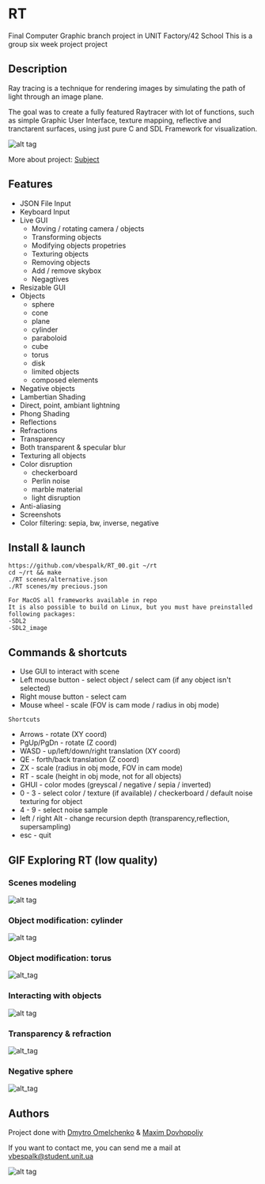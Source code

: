 # RT

Final Computer Graphic branch project in UNIT Factory/42 School
This is a group six week project project

## Description

Ray tracing is a technique for rendering images by simulating the path of light through an image plane. 

The goal was to create a fully featured Raytracer with lot of functions, such as simple Graphic User Interface, 
texture mapping, reflective and tranctarent surfaces, using just pure C and SDL Framework for visualization.

![alt tag](https://github.com/vbespalk/RT_00/blob/master/media/gui/wlp.jpg)

More about project: [Subject](https://github.com/vbespalk/RT_00/blob/master/rt.en.pdf)

## Features

- JSON File Input
- Keyboard Input
- Live GUI
  - Moving / rotating camera / objects
  - Transforming objects
  - Modifying objects propetries
  - Texturing objects
  - Removing objects
  - Add / remove skybox
  - Negagtives
- Resizable GUI
- Objects
   - sphere
   - cone
   - plane
   - cylinder
   - paraboloid
   - cube
   - torus
   - disk
   - limited objects
   - composed elements
- Negative objects
- Lambertian Shading
- Direct, point, ambiant lightning
- Phong Shading
- Reflections
- Refractions
- Transparency
- Both transparent & specular blur
- Texturing all objects
- Color disruption
  - checkerboard
  - Perlin noise
  - marble material
  - light disruption
- Anti-aliasing
- Screenshots
- Color filtering: sepia, bw, inverse, negative

## Install & launch

```
https://github.com/vbespalk/RT_00.git ~/rt
cd ~/rt && make
./RT scenes/alternative.json
./RT scenes/my precious.json
```
```
For MacOS all frameworks available in repo
It is also possible to build on Linux, but you must have preinstalled following packages:
-SDL2 
-SDL2_image
```

## Commands & shortcuts

- Use GUI to interact with scene
- Left mouse button - select object / select cam (if any object isn't selected)
- Right mouse button - select cam
- Mouse wheel - scale (FOV is cam mode / radius in obj mode)
```
Shortcuts
```
- Arrows - rotate (XY coord)
- PgUp/PgDn - rotate (Z coord)
- WASD - up/left/down/right translation (XY coord)
- QE - forth/back translation (Z coord)
- ZX - scale (radius in obj mode, FOV in cam mode)
- RT - scale (height in obj mode, not for all objects)
- GHUI - color modes (greyscal / negative / sepia / inverted)
- 0 - 3 - select color / texture (if available) / checkerboard / default noise texturing for object
- 4 - 9 - select noise sample
- left / right Alt - change recursion depth (transparency,reflection, supersampling) 
- esc - quit

## GIF Exploring RT (low quality)
### Scenes modeling
![alt tag](https://github.com/vbespalk/RT_00/blob/master/media/gifs/cube.gif)
### Object modification: cylinder
![alt tag](https://github.com/vbespalk/RT_00/blob/master/media/gifs/cylinder.gif)
### Object modification: torus
![alt_tag](https://github.com/vbespalk/RT_00/blob/master/media/gifs/torus.gif)
### Interacting with objects
![alt tag](https://github.com/vbespalk/RT_00/blob/master/media/gifs/figures.gif)
### Transparency & refraction
![alt_tag](https://github.com/vbespalk/RT_00/blob/master/media/gifs/transparency.gif)
### Negative sphere
![alt_tag](https://github.com/vbespalk/RT_00/blob/master/media/gifs/negative_obj.gif)

## Authors
Project done with [Dmytro Omelchenko](https://github.com/AwesomeKPIPenguin) & [Maxim Dovhopoliy](https://github.com/mdovhopo)

If you want to contact me, you can send me a mail at vbespalk@student.unit.ua

![alt tag](https://github.com/vbespalk/RT_00/blob/master/screenshots/RT%20ScreenShot%20Fri%20May%2024%2010:39:39%202019.png)
